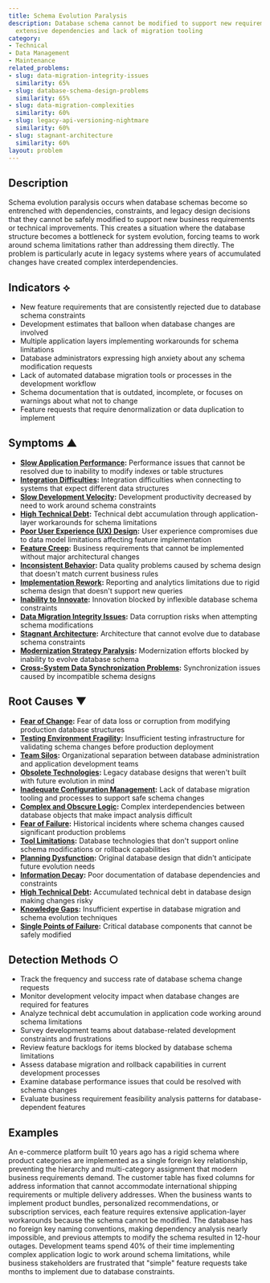 ```yaml
---
title: Schema Evolution Paralysis
description: Database schema cannot be modified to support new requirements due to
  extensive dependencies and lack of migration tooling
category:
- Technical
- Data Management
- Maintenance
related_problems:
- slug: data-migration-integrity-issues
  similarity: 65%
- slug: database-schema-design-problems
  similarity: 65%
- slug: data-migration-complexities
  similarity: 60%
- slug: legacy-api-versioning-nightmare
  similarity: 60%
- slug: stagnant-architecture
  similarity: 60%
layout: problem
---
```


## Description

Schema evolution paralysis occurs when database schemas become so entrenched with dependencies, constraints, and legacy design decisions that they cannot be safely modified to support new business requirements or technical improvements. This creates a situation where the database structure becomes a bottleneck for system evolution, forcing teams to work around schema limitations rather than addressing them directly. The problem is particularly acute in legacy systems where years of accumulated changes have created complex interdependencies.

## Indicators ⟡

- New feature requirements that are consistently rejected due to database schema constraints
- Development estimates that balloon when database changes are involved
- Multiple application layers implementing workarounds for schema limitations
- Database administrators expressing high anxiety about any schema modification requests
- Lack of automated database migration tools or processes in the development workflow
- Schema documentation that is outdated, incomplete, or focuses on warnings about what not to change
- Feature requests that require denormalization or data duplication to implement

## Symptoms ▲

- **[Slow Application Performance](slow-application-performance.md):** Performance issues that cannot be resolved due to inability to modify indexes or table structures
- **[Integration Difficulties](integration-difficulties.md):** Integration difficulties when connecting to systems that expect different data structures
- **[Slow Development Velocity](slow-development-velocity.md):** Development productivity decreased by need to work around schema constraints
- **[High Technical Debt](high-technical-debt.md):** Technical debt accumulation through application-layer workarounds for schema limitations
- **[Poor User Experience (UX) Design](poor-user-experience-ux-design.md):** User experience compromises due to data model limitations affecting feature implementation
- **[Feature Creep](feature-creep.md):** Business requirements that cannot be implemented without major architectural changes
- **[Inconsistent Behavior](inconsistent-behavior.md):** Data quality problems caused by schema design that doesn't match current business rules
- **[Implementation Rework](implementation-rework.md):** Reporting and analytics limitations due to rigid schema design that doesn't support new queries
- **[Inability to Innovate](inability-to-innovate.md):** Innovation blocked by inflexible database schema constraints
- **[Data Migration Integrity Issues](data-migration-integrity-issues.md):** Data corruption risks when attempting schema modifications
- **[Stagnant Architecture](stagnant-architecture.md):** Architecture that cannot evolve due to database schema constraints
- **[Modernization Strategy Paralysis](modernization-strategy-paralysis.md):** Modernization efforts blocked by inability to evolve database schema
- **[Cross-System Data Synchronization Problems](cross-system-data-synchronization-problems.md):** Synchronization issues caused by incompatible schema designs

## Root Causes ▼

- **[Fear of Change](fear-of-change.md):** Fear of data loss or corruption from modifying production database structures
- **[Testing Environment Fragility](testing-environment-fragility.md):** Insufficient testing infrastructure for validating schema changes before production deployment
- **[Team Silos](team-silos.md):** Organizational separation between database administration and application development teams
- **[Obsolete Technologies](obsolete-technologies.md):** Legacy database designs that weren't built with future evolution in mind
- **[Inadequate Configuration Management](inadequate-configuration-management.md):** Lack of database migration tooling and processes to support safe schema changes
- **[Complex and Obscure Logic](complex-and-obscure-logic.md):** Complex interdependencies between database objects that make impact analysis difficult
- **[Fear of Failure](fear-of-failure.md):** Historical incidents where schema changes caused significant production problems
- **[Tool Limitations](tool-limitations.md):** Database technologies that don't support online schema modifications or rollback capabilities
- **[Planning Dysfunction](planning-dysfunction.md):** Original database design that didn't anticipate future evolution needs
- **[Information Decay](information-decay.md):** Poor documentation of database dependencies and constraints
- **[High Technical Debt](high-technical-debt.md):** Accumulated technical debt in database design making changes risky
- **[Knowledge Gaps](knowledge-gaps.md):** Insufficient expertise in database migration and schema evolution techniques
- **[Single Points of Failure](single-points-of-failure.md):** Critical database components that cannot be safely modified

## Detection Methods ○

- Track the frequency and success rate of database schema change requests
- Monitor development velocity impact when database changes are required for features
- Analyze technical debt accumulation in application code working around schema limitations
- Survey development teams about database-related development constraints and frustrations
- Review feature backlogs for items blocked by database schema limitations
- Assess database migration and rollback capabilities in current development processes
- Examine database performance issues that could be resolved with schema changes
- Evaluate business requirement feasibility analysis patterns for database-dependent features

## Examples

An e-commerce platform built 10 years ago has a rigid schema where product categories are implemented as a single foreign key relationship, preventing the hierarchy and multi-category assignment that modern business requirements demand. The customer table has fixed columns for address information that cannot accommodate international shipping requirements or multiple delivery addresses. When the business wants to implement product bundles, personalized recommendations, or subscription services, each feature requires extensive application-layer workarounds because the schema cannot be modified. The database has no foreign key naming conventions, making dependency analysis nearly impossible, and previous attempts to modify the schema resulted in 12-hour outages. Development teams spend 40% of their time implementing complex application logic to work around schema limitations, while business stakeholders are frustrated that "simple" feature requests take months to implement due to database constraints.